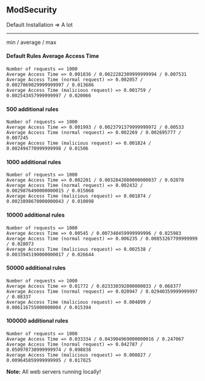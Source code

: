 ## ModSecurity

Default Installation => A lot

---

min / average / max

#### Default Rules Average Access Time

```
Number of requests => 1000
Average Access Time => 0.001836 / 0.0022282309999999994 / 0.007531
Average Access Time (normal request) => 0.002057 / 0.0027069029999999997 / 0.013686
Average Access Time (malicious request) => 0.001759 / 0.002543457999999997 / 0.020066
```

#### 500 additional rules

```
Number of requests => 1000
Average Access Time => 0.001993 / 0.0023791379999999972 / 0.00533
Average Access Time (normal request) => 0.002269 / 0.002695777 / 0.007245
Average Access Time (malicious request) => 0.001824 / 0.002494770999999998 / 0.01506
```

#### 1000 additional rules

```
Number of requests => 1000
Average Access Time => 0.002201 / 0.0032842080000000037 / 0.02078
Average Access Time (normal request) => 0.002432 / 0.0029876490000000015 / 0.015068
Average Access Time (malicious request) => 0.001874 / 0.0023898670000000043 / 0.010098
```

#### 10000 additional rules

```
Number of requests => 1000
Average Access Time => 0.00545 / 0.007340459999999996 / 0.025983
Average Access Time (normal request) => 0.006235 / 0.00853267799999999 / 0.028073
Average Access Time (malicious request) => 0.002538 / 0.0033945190000000017 / 0.026644
```

#### 50000 additional rules

```
Number of requests => 1000
Average Access Time => 0.01772 / 0.023330392000000033 / 0.068377
Average Access Time (normal request) => 0.020947 / 0.02940359999999997 / 0.08337
Average Access Time (malicious request) => 0.004899 / 0.006116755000000004 / 0.015394
```

#### 100000 additional rules

```
Number of requests => 1000
Average Access Time => 0.033334 / 0.043904969000000016 / 0.247067
Average Access Time (normal request) => 0.042787 / 0.050978738999999974 / 0.098838
Average Access Time (malicious request) => 0.008027 / 0.009645059999999995 / 0.017025
```

**Note:** All web servers running locally!

